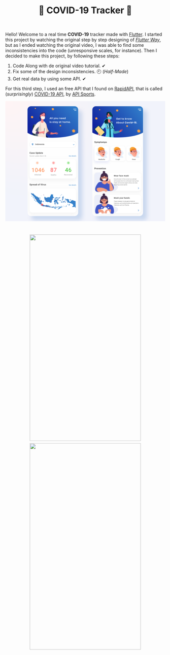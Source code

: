 <h1 align="center">
  💉 COVID-19 Tracker 💉
</h1>
<br />

Hello! Welcome to a real time **COVID-19** tracker made with [Flutter](https://flutter.dev/ "Flutter"). I started this project by watching the original step by step designing of *[Flutter Way](https://www.youtube.com/channel/UCJm7i4g4z7ZGcJA_HKHLCVw "Flutter Way")*, but as I ended watching the original video, I was able to find some inconsistencies into the code (unresponsive scales, for instance). Then I decided to make this project, by following these steps:

1. Code Along with de original video tutorial. ✔
2. Fix some of the design inconsistencies. 🕘 (*Half-Made*)
3. Get real data by using some API. ✔

For this third step, I used an free API that I found on [RapidAPI](https://rapidapi.com/ "RapidAPI"),  that is called (*surprisingly*) [COVID-19 API](https://rapidapi.com/api-sports/api/covid-193/details "COVID-19 API"), by [API Sports](https://rapidapi.com/user/api-sports "API Sports").

<p align="center"><img src=".github/screens.png?raw=true"/></p>

<h1 align="center">
  <img src=".github/screen1.gif?raw=true" width="350" height="650"/>
  <img src=".github/screen2.gif?raw=true" width="350" height="650"/>
</h1>

